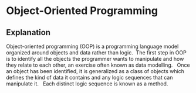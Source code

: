 # Object-Oriented Programming

## Explanation

Object-oriented programming (OOP) is a programming language model organized around objects and data rather than logic.​
​
The first step in OOP is to identify all the objects the programmer wants to manipulate and how they relate to each other, an exercise often known as data modelling. ​
​
Once an object has been identified,  it is generalized as a class of objects which defines the kind of data it contains and any logic sequences that can manipulate it. ​
​
Each distinct logic sequence is known as a method. ​
​